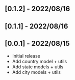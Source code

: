 ## [0.1.2] - 2022/08/16

## [0.1.1] - 2022/08/16

## [0.0.1] - 2022/08/15

- Initial release
- Add country model + utils
- Add state models + utils
- Add city models + utils
